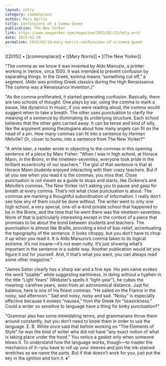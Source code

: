 ```yaml
---
layout: entry
category: commonplace
author: Mary Norris
title: Confessions of a Comma Queen
publication: The New Yorker
link: https://www.newyorker.com/magazine/2015/02/23/holy-writ
date: 2015-02-19
permalink: 2015/02/19/mary-norris-confessions-of-a-comma-queen
---
```


[[2015]] • [[commonplace]] • [[Mary Norris]] • [[The New Yorker]]

"The comma as we know it was invented by Aldo Manuzio, a printer working in Venice, circa 1500. It was intended to prevent confusion by separating things. In the Greek, komma means “something cut off,” a segment. (Aldo was printing Greek classics during the High Renaissance. The comma was a Renaissance invention.)"

"As the comma proliferated, it started generating confusion. Basically, there are two schools of thought: One plays by ear, using the comma to mark a pause, like dynamics in music; if you were reading aloud, the comma would suggest when to take a breath. The other uses punctuation to clarify the meaning of a sentence by illuminating its underlying structure. Each school believes that the other gets carried away. It can be tense and kind of silly, like the argument among theologians about how many angels can fit on the head of a pin. How many commas can fit into a sentence by Herman Melville? Or, closer to home, into a sentence from The New Yorker?"

"A while later, a reader wrote in objecting to the commas in this opening sentence of a piece by Marc Fisher: “When I was in high school, at Horace Mann, in the Bronx, in the nineteen-seventies, everyone took pride in the brilliant eccentricity of our teachers.” The gist of that sentence is that at Horace Mann students enjoyed interacting with their crazy teachers. But if all you see when you read it is the commas, you miss that. Close punctuation is not meant as a guide to stops and starts, like Dickens’s and Melville’s commas. The New Yorker isn’t asking you to pause and gasp for breath at every comma. That’s not what close punctuation is about. The commas are marking a thoughtful subordination of information. I really don’t see how any of them could be done without. The writer went to only one high school, a very special, one-of-a-kind private school that happened to be in the Bronx, and the time that he went there was the nineteen-seventies. None of that is particularly interesting except in the context of a piece that promises to be about the bond between students and teachers. The punctuation is almost like Braille, providing a kind of bas-relief, accentuating the topography of the sentence. It looks choppy, but you don’t have to chop it up when you read it. It is Aldo Manuzio’s comma taken to its logical extreme. It’s not insane—it’s not even nutty. It’s just showing what’s important in the sentence in a subtle way. Another publication would let you figure it out for yourself. And, if that’s what you want, you can always read some other magazine."

"James Salter clearly has a sharp ear and a fine eye. His pen name evokes the word “psalter” while suggesting earthiness. In doing without a hyphen in the title “Light Years” (Webster’s spells it “light-year”), he cubes the meaning: carefree years, seen from an astronomical distance. Just for balance, here is one of his finest commas: “He sailed on the France in the noisy, sad afternoon.” Sad and noisy, noisy and sad. “Noisy” is especially effective because it evokes “nausea,” from the Greek for “seasickness.” Could a writer so sensitive to language have a thing for kinky punctuation?"

"Grammar also has some intimidating terms, and grammarians throw them around constantly, but you don’t need to know them in order to use the language. E. B. White once said that before working on “The Elements of Style” he was the kind of writer who did not have “any exact notion of what is taking place under the hood.” You notice a gasket only when someone blows it. To understand how the language works, though—to master the mechanics of it—you have to roll up your sleeves and join the ink-stained wretches as we name the parts. But if that doesn’t work for you, just put the key in the ignition and turn it. ♦"
